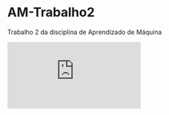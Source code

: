 # AM-Trabalho2
Trabalho 2 da disciplina de Aprendizado de Máquina

![Slides](https://github.com/barlette/AM-Trabalho2/blob/master/T2-AM.pdf?raw=true)
